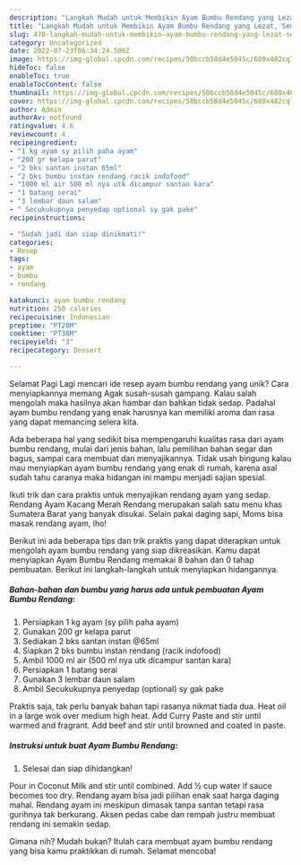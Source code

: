 ```yaml
---
description: "Langkah Mudah untuk Membikin Ayam Bumbu Rendang yang Lezat, Sempurna"
title: "Langkah Mudah untuk Membikin Ayam Bumbu Rendang yang Lezat, Sempurna"
slug: 470-langkah-mudah-untuk-membikin-ayam-bumbu-rendang-yang-lezat-sempurna
category: Uncategorized
date: 2022-07-23T06:34:24.506Z
image: https://img-global.cpcdn.com/recipes/50bccb58d4e5045c/680x482cq70/ayam-bumbu-rendang-foto-resep-utama.jpg
hideToc: false
enableToc: true
enableTocContent: false
thumbnail: https://img-global.cpcdn.com/recipes/50bccb58d4e5045c/680x482cq70/ayam-bumbu-rendang-foto-resep-utama.jpg
cover: https://img-global.cpcdn.com/recipes/50bccb58d4e5045c/680x482cq70/ayam-bumbu-rendang-foto-resep-utama.jpg
author: Admin
authorAv: notfound
ratingvalue: 4.6
reviewcount: 4
recipeingredient:
- "1 kg ayam sy pilih paha ayam"
- "200 gr kelapa parut"
- "2 bks santan instan 65ml"
- "2 bks bumbu instan rendang racik indofood"
- "1000 ml air 500 ml nya utk dicampur santan kara"
- "1 batang serai"
- "3 lembar daun salam"
- " Secukukupnya penyedap optional sy gak pake"
recipeinstructions:

- "Sudah jadi dan siap dinikmati!"
categories:
- Resep
tags:
- ayam
- bumbu
- rendang

katakunci: ayam bumbu rendang 
nutrition: 250 calories
recipecuisine: Indonesian
preptime: "PT20M"
cooktime: "PT38M"
recipeyield: "3"
recipecategory: Dessert

---
```



Selamat Pagi Lagi mencari ide resep ayam bumbu rendang yang unik? Cara menyiapkannya memang Agak susah-susah gampang. Kalau salah mengolah maka hasilnya akan hambar dan bahkan tidak sedap. Padahal ayam bumbu rendang yang enak harusnya kan memiliki aroma dan rasa yang dapat memancing selera kita.


Ada beberapa hal yang sedikit bisa mempengaruhi kualitas rasa dari ayam bumbu rendang, mulai dari jenis bahan, lalu pemilihan bahan segar dan bagus, sampai cara membuat dan menyajikannya. Tidak usah bingung kalau mau menyiapkan ayam bumbu rendang yang enak di rumah, karena asal sudah tahu caranya maka hidangan ini mampu menjadi sajian spesial.

Ikuti trik dan cara praktis untuk menyajikan rendang ayam yang sedap. Rendang Ayam Kacang Merah Rendang merupakan salah satu menu khas Sumatera Barat yang banyak disukai. Selain pakai daging sapi, Moms bisa masak rendang ayam, lho!


Berikut ini ada beberapa tips dan trik praktis yang dapat diterapkan untuk mengolah ayam bumbu rendang yang siap dikreasikan. Kamu dapat menyiapkan Ayam Bumbu Rendang memakai 8 bahan dan 0 tahap pembuatan. Berikut ini langkah-langkah untuk menyiapkan hidangannya.

<!--inarticleads1-->

##### Bahan-bahan dan bumbu yang harus ada untuk pembuatan Ayam Bumbu Rendang:

1. Persiapkan 1 kg ayam (sy pilih paha ayam)
1. Gunakan 200 gr kelapa parut
1. Sediakan 2 bks santan instan @65ml
1. Siapkan 2 bks bumbu instan rendang (racik indofood)
1. Ambil 1000 ml air (500 ml nya utk dicampur santan kara)
1. Persiapkan 1 batang serai
1. Gunakan 3 lembar daun salam
1. Ambil  Secukukupnya penyedap (optional) sy gak pake


Praktis saja, tak perlu banyak bahan tapi rasanya nikmat tiada dua. Heat oil in a large wok over medium high heat. Add Curry Paste and stir until warmed and fragrant. Add beef and stir until browned and coated in paste. 

<!--inarticleads2-->

##### Instruksi untuk buat Ayam Bumbu Rendang:


1. Selesai dan siap dihidangkan!

Pour in Coconut Milk and stir until combined. Add ½ cup water if sauce becomes too dry. Rendang ayam bisa jadi pilihan enak saat harga daging mahal. Rendang ayam ini meskipun dimasak tanpa santan tetapi rasa gurihnya tak berkurang. Aksen pedas cabe dan rempah justru membuat rendang ini semakin sedap. 

Gimana nih? Mudah bukan? Itulah cara membuat ayam bumbu rendang yang bisa kamu praktikkan di rumah. Selamat mencoba!
